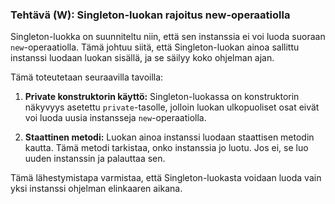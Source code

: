 ### Tehtävä (W): Singleton-luokan rajoitus new-operaatiolla

Singleton-luokka on suunniteltu niin, että sen instanssia ei voi luoda suoraan `new`-operaatiolla. Tämä johtuu siitä, että Singleton-luokan ainoa sallittu instanssi luodaan luokan sisällä, ja se säilyy koko ohjelman ajan.

Tämä toteutetaan seuraavilla tavoilla:

1. **Private konstruktorin käyttö:** Singleton-luokassa on konstruktorin näkyvyys asetettu `private`-tasolle, jolloin luokan ulkopuoliset osat eivät voi luoda uusia instansseja `new`-operaatiolla.

2. **Staattinen metodi:** Luokan ainoa instanssi luodaan staattisen metodin kautta. Tämä metodi tarkistaa, onko instanssia jo luotu. Jos ei, se luo uuden instanssin ja palauttaa sen.

Tämä lähestymistapa varmistaa, että Singleton-luokasta voidaan luoda vain yksi instanssi ohjelman elinkaaren aikana.
